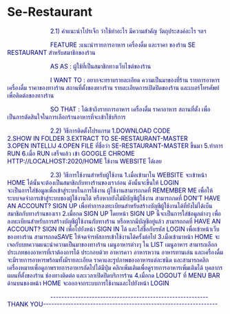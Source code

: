# Se-Restaurant
<!DOCTYPE html>
<html>
<head>
<style>
p {
  color: navy;
  text-indent: 100px;
  text-transform: uppercase;
}
</style>
</head>
<body>


2.1) คำแนะนำโปรเจ็ก ว่าใช้ทำอะไร มีความสำคัญ วัตถุประสงค์อะไร ฯลฯ
	<p> Feature	  :แนะนำรายการอาหาร เครื่องดื่ม และราคา ของร้าน Se Restaurant สำหรับสมาชิกของร้าน</p>
	<p>As As     : ผู้ใช้ที่เป็นสมาชิกทางเว็บไซต์ของร้าน </p>
	<p>I want to : อยากจะทราบรายละเอียด ความเป็นมาของที่ร้าน รายการอาหาร เครื่องดื่ม ราคาของทางร้าน 
		    สถานที่ตั้งของทางร้าน รายละเอียดการเปิดปิดของร้าน และเบอร์โทรศัพท์เพื่อติดต่อของทางร้าน  </p>
  	<p>So that   : ได้เข้าถึงรายการอาหาร เครื่องดื่ม ราคาอาหาร สถานที่ตั้ง เพื่อเป็นการตัดสินใจในการเลือกร้านอาหารที่จะเข้าใช้บริการ </p>

2.2) วิธีการติดตั้งโปรแกรม
	1.download code  
	2.show in folder
	3.Extract to Se-Restaurant-master\
	3.open intellij 
	4.open file ที่ชื่อว่า Se-Restaurant-master ขึ้นมา
	5.ทำการ run
	6.เมื่อ run เสร็จแล้ว เข้า google chrome http://localhost:2020/home ใช้งาน website ได้เลย

2.3) วิธีการใช้งานสำหรับผู้ใช้งาน
	1.เมื่อเข้ามาใน website จะเข้าหน้า Home ได้นั้นจะต้องเป็นสมาชิกกับทางร้านของเราก่อน ดังนั้นจะขึ้นให้ Login  
	  จะเป็นการใส่ข้อมูลเพื่อเข้าสู่ระบบในการใช้งาน ผู้ใช้งานสามารถกดที่ Remember me เพื่อให้ระบบจดจำการเข้าสู่ระบบของผู้ใช้งานได้ 
	  หรือหากยังไม่มีบัญชีผู้ใช้งาน สามารถกดที่ Don't Have an account? Sign Up  เพื่อทำการลงทะเบียนสำหรับสร้างบัญชีผู้ใช้งานได้ที่ยังไม่ได้เบ็นสมาชิกกับทางร้านของเรา
	2.เมื่อกด Sign Up โดยหน้า Sign Up นี้จะเป็นการใส่ข้อมูลต่างๆ เพื่อลงทะเบียนสำหรับการสร้างบัญชีผู้ใช้งานกับทางร้าน
	  หรือหากมีบัญชีอยู่แล้ว สามารถกดที่ Have an account? Sign In เพื่อไปยังหน้า Sign In ได้ และใส่ชื่อกับรหัส Login เพื่อเข้าหน้าเว็บของทางร้าน สามารถกดSave 
	  ให้จดจำรหัสการเข้าใช้งานได้ครั้งต่อไป
	3.เมื่อเข้ามาหน้า Home จะเจอกับบทความแนะนำความเป็นมาของทางร้าน เมนูอาหารต่างๆ ใน List เมนูอาหาร สามารถเลือกประเภทของอาหารที่เราต้องการได้ ประกอบด้วย อาหารคาว 
	  อาหารหวาน อาหารทานเล่น และเครื่องดื่ม จะมีรายการอาหารพร้อมทั้งมีรายละเอียด ราคาและรูปภาพของอาหารแต่ละชนิด และสามารถคลิกเครื่องหมายเพื่อดูภาพรายการอาหารถัดไปได้มีปุ่ม
	  คลิกเพิ่มเติมเพื่อดูรายการอาหารเพิ่มเติมได้ บุคลากร แผนที่ตั้งของร้าน ช่องทางติดต่อ และเวลาเปิดปิดบริการร้าน
	4.เมื่อกด Logout ที่ menu bar ด้านบนของหน้า Home จะออกจากระบบการใช้งานและไปยังหน้า Login 


---------------------------------------------------------Thank You---------------------------------------------------------------

</body>
</html>
